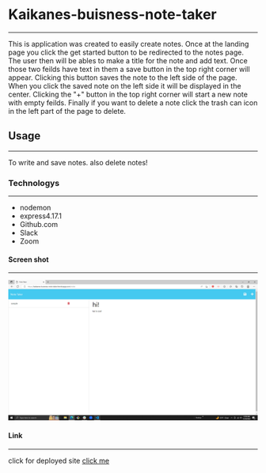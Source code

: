 # Kaikanes-buisness-note-taker
***
This is application was created to easily create notes. Once at the landing page you click the get started button to be redirected to the notes page. The user then will be ables to make a title for the note and add text. Once those two feilds have text in them a save button in the top right corner will appear. Clicking this button saves the note to the left side of the page. When you click the saved note on the left side it will be displayed in the center. Clicking the "+" button in the top right corner will start a new note with empty feilds. Finally if you want to delete a note click the trash can icon in the left part of the page to delete.
## Usage
***
To write and save notes. also delete notes!
### Technologys
***
* nodemon
* express4.17.1
* Github.com
* Slack
* Zoom
#### Screen shot
***
![image](./images/Screenshot%20(82).png)
#### Link
***
click for deployed site
[click me](https://kaikanes-buisness-note-taker.herokuapp.com/)
